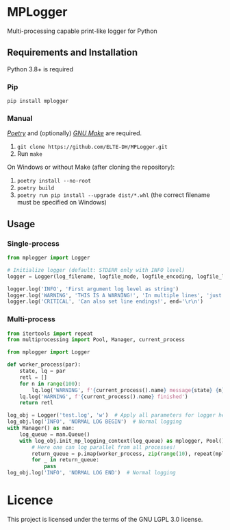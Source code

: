 # MPLogger
Multi-processing capable print-like logger for Python

## Requirements and Installation

Python 3.8+ is required

### Pip

`pip install mplogger`

### Manual

[_Poetry_](https://python-poetry.org/) and (optionally) [_GNU Make_](https://www.gnu.org/software/make/) are required.

1. `git clone https://github.com/ELTE-DH/MPLogger.git`
2. Run `make`

On Windows or without Make (after cloning the repository):

1. `poetry install --no-root`
2. `poetry build`
3. `poetry run pip install --upgrade dist/*.whl` (the correct filename must be specified on Windows)

## Usage

### Single-process

```python
from mplogger import Logger

# Initialize logger (default: STDERR only with INFO level)
logger = Logger(log_filename, logfile_mode, logfile_encoding, logfile_level, console_stream, console_level, console_format, file_format)

logger.log('INFO', 'First argument log level as string')
logger.log('WARNING', 'THIS IS A WARNING!', 'In multiple lines', 'just like print()', sep='\n')
logger.log('CRITICAL', 'Can also set line endings!', end='\r\n')
```

### Multi-process

```python
from itertools import repeat
from multiprocessing import Pool, Manager, current_process

from mplogger import Logger

def worker_process(par):
    state, lq = par
    retl = []
    for n in range(100):
        lq.log('WARNING', f'{current_process().name} message{state} {n}')
    lq.log('WARNING', f'{current_process().name} finished')
    return retl

log_obj = Logger('test.log', 'w')  # Apply all parameters for logger here!
log_obj.log('INFO', 'NORMAL LOG BEGIN')  # Normal logging
with Manager() as man:
    log_queue = man.Queue()
    with log_obj.init_mp_logging_context(log_queue) as mplogger, Pool() as p:
        # Here one can log parallel from all processes!
        return_queue = p.imap(worker_process, zip(range(10), repeat(mplogger)), chunksize=3)
        for _ in return_queue:
            pass
log_obj.log('INFO', 'NORMAL LOG END')  # Normal logging
```

# Licence

This project is licensed under the terms of the GNU LGPL 3.0 license.
